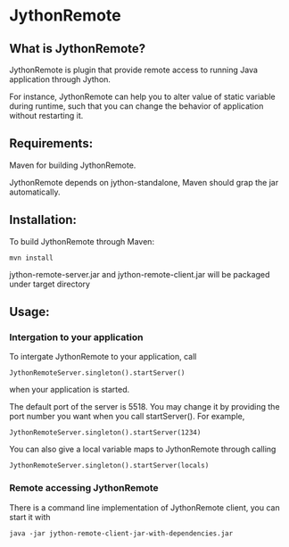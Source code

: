 JythonRemote
============

What is JythonRemote?
---------------------

JythonRemote is plugin that provide remote access to running Java application through Jython.

For instance, JythonRemote can help you to alter value of static variable during runtime, such that you can change the behavior of application without restarting it.

Requirements:
-------------

Maven for building JythonRemote.

JythonRemote depends on jython-standalone, Maven should grap the jar automatically.

Installation:
-------------

To build JythonRemote through Maven:

    mvn install

jython-remote-server.jar and jython-remote-client.jar will be packaged under target directory

Usage:
------

### Intergation to your application

To intergate JythonRemote to your application, call

    JythonRemoteServer.singleton().startServer()

when your application is started.

The default port of the server is 5518. You may change it by providing the port number you want when you call startServer(). For example,

    JythonRemoteServer.singleton().startServer(1234)

You can also give a local variable maps to JythonRemote through calling

    JythonRemoteServer.singleton().startServer(locals)

### Remote accessing JythonRemote

There is a command line implementation of JythonRemote client, you can start it with

    java -jar jython-remote-client-jar-with-dependencies.jar
